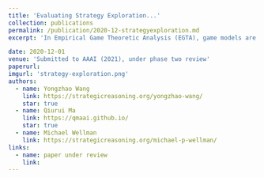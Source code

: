 ```yaml
---
title: 'Evaluating Strategy Exploration...' 
collection: publications
permalink: /publication/2020-12-strategyexploration.md
excerpt: 'In Empirical Game Theoretic Analysis (EGTA), game models are iteratively extended to include the Nash Equilibrium of the underlying true games. The Strategy Exploration process dictates which new strategies to add to the game models next based on current available information. We investigate the methodological considerations in evaluating different strategy exploration processes in EGTA and highlight a consistency criteria that many past literature violate.'

date: 2020-12-01
venue: 'Submitted to AAAI (2021), under phase two review'
paperurl:
imgurl: 'strategy-exploration.png' 
authors:
  - name: Yongzhao Wang
    link: https://strategicreasoning.org/yongzhao-wang/
    star: true
  - name: Qiurui Ma
    link: https://qmaai.github.io/
    star: true
  - name: Michael Wellman
    link: https://strategicreasoning.org/michael-p-wellman/
links:
  - name: paper under review
    link: 
---
```

